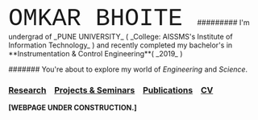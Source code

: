 <body style="background-color:powderred;"> 
<font size="50" style="font-family:courier;">OMKAR BHOITE </font> </body>
######### I'm undergrad of _PUNE UNIVERSITY_ ( _College: AISSMS's Institute of Information Technology_ ) and recently completed my bachelor's in **Instrumentation & Control Engineering**( _2019_ ) 


####### You're about to explore my world of _Engineering_ and _Science_.

###  [Research](r.md) &ensp; [Projects & Seminars](pro.md) &ensp; [Publications](p.md) &ensp;  [CV](https://github.com/omkarbhoite25/Omkar/raw/master/Omkar_CV.pdf) 













**[WEBPAGE UNDER CONSTRUCTION.]**

